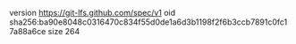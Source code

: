 version https://git-lfs.github.com/spec/v1
oid sha256:ba90e8048c0316470c834f55d0de1a6d3b1198f2f6b3ccb7891c0fc17a88a6ce
size 264
